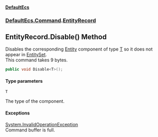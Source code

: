 #### [DefaultEcs](DefaultEcs.md 'DefaultEcs')
### [DefaultEcs.Command](DefaultEcs.md#DefaultEcs.Command 'DefaultEcs.Command').[EntityRecord](EntityRecord.md 'DefaultEcs.Command.EntityRecord')

## EntityRecord.Disable<T>() Method

Disables the corresponding [Entity](Entity.md 'DefaultEcs.Entity') component of type [T](EntityRecord.Disable_T_().md#DefaultEcs.Command.EntityRecord.Disable_T_().T 'DefaultEcs.Command.EntityRecord.Disable<T>().T') so it does not appear in [EntitySet](EntitySet.md 'DefaultEcs.EntitySet').  
This command takes 9 bytes.

```csharp
public void Disable<T>();
```
#### Type parameters

<a name='DefaultEcs.Command.EntityRecord.Disable_T_().T'></a>

`T`

The type of the component.

#### Exceptions

[System.InvalidOperationException](https://docs.microsoft.com/en-us/dotnet/api/System.InvalidOperationException 'System.InvalidOperationException')  
Command buffer is full.